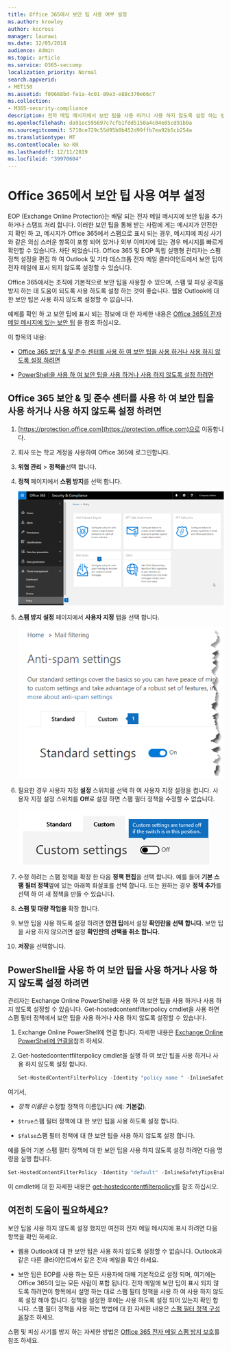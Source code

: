 ```yaml
---
title: Office 365에서 보안 팁 사용 여부 설정
ms.author: krowley
author: kccross
manager: laurawi
ms.date: 12/05/2018
audience: Admin
ms.topic: article
ms.service: O365-seccomp
localization_priority: Normal
search.appverid:
- MET150
ms.assetid: f09668bd-fe1a-4c01-89e3-e88c370e66c7
ms.collection:
- M365-security-compliance
description: 전자 메일 메시지에서 보안 팁을 사용 하거나 사용 하지 않도록 설정 하는 방법을 Office 365 및 EOP 관리자에 게 알립니다.
ms.openlocfilehash: da91ec595697c7cfb1fdd5150a4c04e05cd91b0a
ms.sourcegitcommit: 5710ce729c55d95b8b452d99ffb7ea92b5cb254a
ms.translationtype: MT
ms.contentlocale: ko-KR
ms.lasthandoff: 12/11/2019
ms.locfileid: "39970604"
---
```

# <a name="enable-or-disable-safety-tips-in-office-365"></a>Office 365에서 보안 팁 사용 여부 설정

EOP (Exchange Online Protection)는 배달 되는 전자 메일 메시지에 보안 팁을 추가 하거나 스탬프 처리 합니다. 이러한 보안 팁을 통해 받는 사람에 게는 메시지가 안전한 지 확인 하 고, 메시지가 Office 365에서 스팸으로 표시 되는 경우, 메시지에 피싱 사기와 같은 의심 스러운 항목이 포함 되어 있거나 외부 이미지에 있는 경우 메시지를 빠르게 확인할 수 있습니다. 차단 되었습니다. Office 365 및 EOP 독립 실행형 관리자는 스팸 정책 설정을 편집 하 여 Outlook 및 기타 데스크톱 전자 메일 클라이언트에서 보안 팁이 전자 메일에 표시 되지 않도록 설정할 수 있습니다.

Office 365에서는 조직에 기본적으로 보안 팁을 사용할 수 있으며, 스팸 및 피싱 공격을 방지 하는 데 도움이 되도록 사용 하도록 설정 하는 것이 좋습니다. 웹용 Outlook에 대 한 보안 팁은 사용 하지 않도록 설정할 수 없습니다.

예제를 확인 하 고 보안 팁에 표시 되는 정보에 대 한 자세한 내용은 [Office 365의 전자 메일 메시지에 있는 보안 팁](safety-tips-in-office-365.md) 을 참조 하십시오.

이 항목의 내용:

- [Office 365 보안 &amp; 및 준수 센터를 사용 하 여 보안 팁을 사용 하거나 사용 하지 않도록 설정 하려면](enable-or-disable-safety-tips.md#SandCCsafetytip)

- [PowerShell을 사용 하 여 보안 팁을 사용 하거나 사용 하지 않도록 설정 하려면](enable-or-disable-safety-tips.md#pshellsafetytip)

## <a name="to-enable-or-disable-safety-tips-by-using-the-office-365-security-amp-compliance-center"></a>Office 365 보안 &amp; 및 준수 센터를 사용 하 여 보안 팁을 사용 하거나 사용 하지 않도록 설정 하려면
<a name="SandCCsafetytip"> </a>

1. [https://protection.office.com](https://protection.office.com)으로 이동합니다.

2. 회사 또는 학교 계정을 사용하여 Office 365에 로그인합니다.

3. **위협 관리** \> **정책을**선택 합니다.

4. **정책** 페이지에서 **스팸 방지**를 선택 합니다.

    ![이 스크린샷에서는 보안 &amp; 및 준수 센터의 스팸 방지 설정 페이지로 이동 하는 방법을 보여 줍니다.](../media/b8eb2ee3-2eb1-4ea2-b138-f6d7fb2e23de.png)

5. **스팸 방지 설정** 페이지에서 **사용자 지정** 탭을 선택 합니다.

    ![이 스크린샷에서는 보안 &amp; 및 준수 센터의 스팸 방지 설정 페이지에 있는 사용자 지정 탭의 위치를 보여 줍니다.](../media/1d688d23-e6f3-4de5-84a7-e8ce31786193.png)

6. 필요한 경우 사용자 지정 **설정** 스위치를 선택 하 여 사용자 지정 설정을 켭니다. 사용자 지정 설정 스위치를 **Off**로 설정 하면 스팸 필터 정책을 수정할 수 없습니다.

    ![이 스크린샷에는 해제 된 사용자 지정 스팸 방지 필터 정책 설정이 표시 됩니다.](../media/94f900ad-b556-4a31-a3ac-acfcd72e71b8.png)

7. 수정 하려는 스팸 정책을 확장 한 다음 **정책 편집**을 선택 합니다. 예를 들어 **기본 스팸 필터 정책**옆에 있는 아래쪽 화살표를 선택 합니다. 또는 원하는 경우 **정책 추가**를 선택 하 여 새 정책을 만들 수 있습니다.

8. **스팸 및 대량 작업을** 확장 합니다.

9. 보안 팁을 사용 하도록 설정 하려면 **안전 팁**에서 설정 **확인란을 선택 합니다.** 보안 팁을 사용 하지 않으려면 설정 **확인란의 선택을 취소 합니다.**

10. **저장**을 선택합니다.

## <a name="to-enable-or-disable-safety-tips-by-using-powershell"></a>PowerShell을 사용 하 여 보안 팁을 사용 하거나 사용 하지 않도록 설정 하려면
<a name="pshellsafetytip"> </a>

관리자는 Exchange Online PowerShell을 사용 하 여 보안 팁을 사용 하거나 사용 하지 않도록 설정할 수 있습니다. Get-hostedcontentfilterpolicy cmdlet을 사용 하면 스팸 필터 정책에서 보안 팁을 사용 하거나 사용 하지 않도록 설정할 수 있습니다.

1. Exchange Online PowerShell에 연결 합니다. 자세한 내용은 [Exchange Online PowerShell에 연결을](https://docs.microsoft.com/powershell/exchange/exchange-online/connect-to-exchange-online-powershell/connect-to-exchange-online-powershell)참조 하세요.

2. Get-hostedcontentfilterpolicy cmdlet을 실행 하 여 보안 팁을 사용 하거나 사용 하지 않도록 설정 합니다.

   ```powershell
   Set-HostedContentFilterPolicy -Identity "policy name " -InlineSafetyTipsEnabled <$true | $false>
   ```

여기서,

- *정책 이름은* 수정할 정책의 이름입니다 (예: **기본값**).

- `$true`스팸 필터 정책에 대 한 보안 팁을 사용 하도록 설정 합니다.

- `$false`스팸 필터 정책에 대 한 보안 팁을 사용 하지 않도록 설정 합니다.

예를 들어 기본 스팸 필터 정책에 대 한 보안 팁을 사용 하지 않도록 설정 하려면 다음 명령을 실행 합니다.

```powershell
Set-HostedContentFilterPolicy -Identity "default" -InlineSafetyTipsEnabled $false
```

이 cmdlet에 대 한 자세한 내용은 [get-hostedcontentfilterpolicy](https://docs.microsoft.com/powershell/module/exchange/antispam-antimalware/set-hostedcontentfilterpolicy)를 참조 하십시오.

## <a name="still-need-help"></a>여전히 도움이 필요하세요?
<a name="pshellsafetytip"> </a>

보안 팁을 사용 하지 않도록 설정 했지만 여전히 전자 메일 메시지에 표시 하려면 다음 항목을 확인 하세요.

- 웹용 Outlook에 대 한 보안 팁은 사용 하지 않도록 설정할 수 없습니다. Outlook과 같은 다른 클라이언트에서 같은 전자 메일을 확인 하세요.

- 보안 팁은 EOP를 사용 하는 모든 사용자에 대해 기본적으로 설정 되며, 여기에는 Office 365이 있는 모든 사람이 포함 됩니다. 전자 메일에 보안 팁이 표시 되지 않도록 하려면이 항목에서 설명 하는 대로 스팸 필터 정책을 사용 하 여 사용 하지 않도록 설정 해야 합니다. 정책을 설정한 후에는 사용 하도록 설정 되어 있는지 확인 합니다. 스팸 필터 정책을 사용 하는 방법에 대 한 자세한 내용은 [스팸 필터 정책 구성을](configure-your-spam-filter-policies.md)참조 하세요.

스팸 및 피싱 사기를 방지 하는 자세한 방법은 [Office 365 전자 메일 스팸 방지 보호](anti-spam-protection.md)를 참조 하세요.
